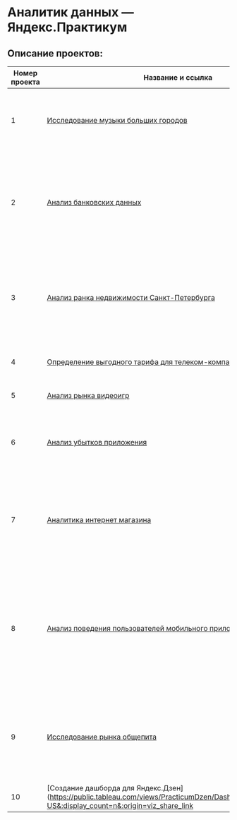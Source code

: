 # Аналитик данных — Яндекс.Практикум

## Описание проектов:
| Номер проекта | Название и ссылка | О чем проект                                                     |
|---------------|-------------------|------------------------------------------------------------------|
|1              |[Исследование музыки больших городов](https://github.com/TSSolyanoy/ya.practicum/blob/main/1.%20Музыка%20больших%20городов/music_of_big_cities.ipynb)|Исследование разницы в предпочтениях пользователей Яндекс.Музыки Санкт-Петербурга и Москвы|
|2              |[Анализ банковских данных](https://github.com/TSSolyanoy/ya.practicum/blob/main/2.%20Анализ%20банковских%20данных/analysis_of_bank_%20data.ipynb)|На основании данных о платежеспособности клиентов, определяем влияние семейного положения и количества детей клиента на погашение кредита в срок.|
|3              |[Анализ ранка недвижимости Санкт-Петербурга](https://github.com/TSSolyanoy/ya.practicum/blob/main/3.%20Анализ%20рынка%20недвижимости%20Санкт-Петербурга/real_estate_market_%20analysis.ipynb)|Определение рыночной стоимости квартир. Выявление параметров для постороения системы отслеживания аномалий и мошеннической деятельности|
|4              |[Определение выгодного тарифа для телеком-компании](https://github.com/TSSolyanoy/ya.practicum/blob/main/4.%20Определение%20выгодного%20тарифа%20для%20телеком%20компании/analysis_of_tarif.ipynb)|Определение оптимального тарифа для телеком компании|
|5              |[Анализ рынка видеоигр](https://github.com/TSSolyanoy/ya.practicum/blob/main/5.%20Анализ%20рынка%20видеоигр/video_game_%20market_%20analysis.ipynb)|Определение факторов, влияющих на успешность игр.|
|6              |[Анализ убытков приложения](https://github.com/TSSolyanoy/ya.practicum/blob/main/6.%20Анализ%20убытков%20приложения/application_%20loss_%20analysis.ipynb)|Определение причин убытков приложения. Рекомендации по улучшению эффективности рекламы|
|7             |[Аналитика интернет магазина](https://github.com/TSSolyanoy/ya.practicum/blob/main/7.%20Аналитика%20интернет%20магазина/online_store_%20analytics.ipynb)|Выполнение приоритизаций гипотез для увеличения выручки, подготовленных совместно с отделом маркетинга. Выполнение A/B-тестов|
|8             |[Анализ поведения пользователей мобильного приложения](https://github.com/TSSolyanoy/ya.practicum/blob/main/8.%20Анализ%20поведения%20пользователей%20мобильного%20приложения/analysis_of%20user_%20behavior.ipynb)|Анализ взаимодействия пользователей с приложением по продаже продуктов питания. Изучение воронки продаж.  Проведение A/A/B-эксперимента по определению эффектиновсти внесение изменения в дизайн приложения.|
|9              |[Исследование рынка общепита](https://github.com/TSSolyanoy/ya.practicum/blob/main/9.%20Исследование%20рынка%20общепита/catering_market_%20research.ipynb)|Исследование рынка общественного питания Москвы, поиск особеннностей, которые в будущем помогут в выборе подходящего инвесторам места и типа заведения|
|10              |[Создание дашборда для Яндекс.Дзен](https://public.tableau.com/views/PracticumDzen/Dashboard1?:language=en-US&:display_count=n&:origin=viz_share_link|Отработка создания дашборда |
